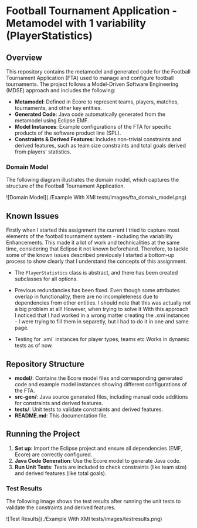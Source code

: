 # Football Tournament Application - Metamodel with 1 variability (PlayerStatistics)

## Overview
This repository contains the metamodel and generated code for the Football Tournament Application (FTA) used to manage and configure football tournaments. The project follows a Model-Driven Software Engineering (MDSE) approach and includes the following:

- **Metamodel**: Defined in Ecore to represent teams, players, matches, tournaments, and other key entities.
- **Generated Code**: Java code automatically generated from the metamodel using Eclipse EMF.
- **Model Instances**: Example configurations of the FTA for specific products of the software product line (SPL).
- **Constraints & Derived Features**: Includes non-trivial constraints and derived features, such as team size constraints and total goals derived from players' statistics.

### Domain Model
The following diagram illustrates the domain model, which captures the structure of the Football Tournament Application.

![Domain Model](./Example With XMI tests/images/fta_domain_model.png)

## Known Issues
Firstly when I started this assignment the current I tried to capture most elements of the football tournament system - including the variability Enhancements. This made it a lot of work and technicalities at the same time, considering that Eclipse it not known beforehand. Therefore, to tackle some of the known issues described previously I started a bottom-up process to show clearly that I understand the concepts of this assignment. 

- The `PlayerStatistics` class is abstract, and there has been created subclasses for all options.
  
- Previous redundancies has been fixed. Even though some attributes overlap in functionality, there are no incompleteness due to dependencies from other entities. I should note that this was actually not a big problem at all! However, when trying to solve it With this approach I noticed that I had worked in a wrong matter creating the .xmi instances - I were trying to fill them in separetly, but I had to do it in one and same page.

- Testing for .xmi` instances for player types, teams etc Works in dynamic tests as of now.

## Repository Structure
- **model/**: Contains the Ecore model files and corresponding generated code and example model instances showing different configurations of the FTA.
- **src-gen/**: Java source generated files, including manual code additions for constraints and derived features.
- **tests/**: Unit tests to validate constraints and derived features.
- **README.md**: This documentation file.

## Running the Project
1. **Set up**: Import the Eclipse project and ensure all dependencies (EMF, Ecore) are correctly configured.
2. **Java Code Generation**: Use the Ecore model to generate Java code.
3. **Run Unit Tests**: Tests are included to check constraints (like team size) and derived features (like total goals).

### Test Results
The following image shows the test results after running the unit tests to validate the constraints and derived features.

![Test Results](./Example With XMI tests/images/testresults.png)

